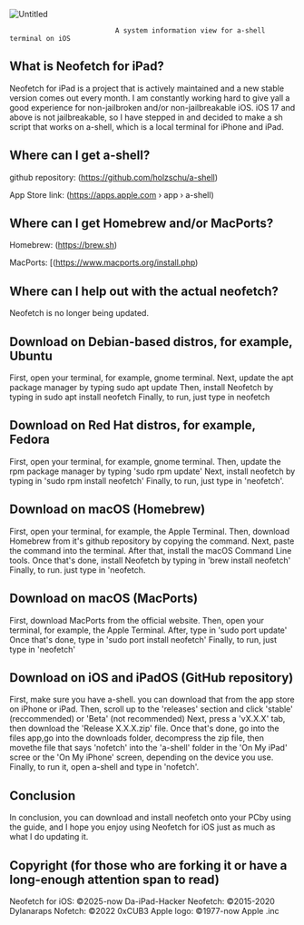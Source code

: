

![Untitled](https://github.com/user-attachments/assets/a9e7c29c-634f-4722-bc3f-8ea2e6d9dd6a)







                              A system information view for a-shell terminal on iOS
                        
What is Neofetch for iPad?
--------------------------
Neofetch for iPad is a project that is actively maintained and a new stable version comes
out every month. I am constantly working hard to give yall a good experience for 
non-jailbroken and/or non-jailbreakable iOS. iOS 17 and above is not jailbreakable, so I
have stepped in and decided to make a sh script that works on a-shell, which is a local
terminal for iPhone and iPad.

Where can I get a-shell?
------------------------
github repository:
(https://github.com/holzschu/a-shell)

App Store link:
(https://apps.apple.com › app › a-shell)


Where can I get Homebrew and/or MacPorts?
-----------------------------------------
Homebrew:
(https://brew.sh)

MacPorts:
[(https://www.macports.org/install.php)

Where can I help out with the actual neofetch?
------------------------------------------------------
Neofetch is no longer being updated.

Download on Debian-based distros, for example, Ubuntu
-----------------------------------------------------
First, open your terminal, for example, gnome terminal.
Next, update the apt package manager by typing 
sudo apt update
Then, install Neofetch by typing in 
sudo apt install neofetch
Finally, to run, just type in 
neofetch

Download on Red Hat distros, for example, Fedora
------------------------------------------------
First, open your terminal, for example, gnome terminal.
Then, update the rpm package manager by typing 'sudo rpm update'
Next, install neofetch by typing in 'sudo rpm install neofetch'
Finally, to run, just type in 'neofetch'.

Download on macOS (Homebrew)
----------------------------
First, open your terminal, for example, the Apple Terminal.
Then, download Homebrew from it's github repository by copying the command.
Next, paste the command into the terminal.
After that, install the macOS Command Line tools.
Once that's done, install Neofetch by typing in 'brew install neofetch'
Finally, to run. just type in 'neofetch.

Download on macOS (MacPorts)
----------------------------
First, download MacPorts from the official website.
Then, open your terminal, for example, the Apple Terminal.
After, type in 'sudo port update'
Once that's done, type in 'sudo port install neofetch'
Finally, to run, just type in 'neofetch'

Download on iOS and iPadOS (GitHub repository)
----------------------------------------------
First, make sure you have a-shell. you can download that from the app store
on iPhone or iPad.
Then, scroll up to the 'releases' section and click 'stable' (reccommended)
or 'Beta' (not recommended)
Next, press a 'vX.X.X' tab, then download the 'Release X.X.X.zip' file.
Once that's done, go into the files app,go into the downloads folder, 
decompress the zip file, then movethe file that says 'nofetch' into the 
'a-shell' folder in the 'On My iPad' scree or the 'On My iPhone' screen, 
depending on the device you use.
Finally, to run it, open a-shell and type in 'nofetch'.

Conclusion
----------
In conclusion, you can download and install neofetch onto your PCby using 
the guide, and I hope you enjoy using Neofetch for iOS just as much as what
I do updating it.

Copyright (for those who are forking it or have a long-enough attention span to read)
-------------------------------------------------------------------------------------
Neofetch for iOS: ©2025-now Da-iPad-Hacker
Neofetch: ©2015-2020 Dylanaraps
Nofetch: ©2022 0xCUB3
Apple logo: ©1977-now Apple .inc
